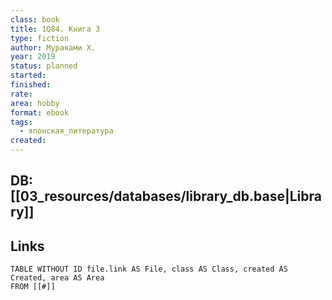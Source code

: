 ```yaml
---
class: book
title: 1Q84. Книга 3
type: fiction
author: Мураками Х.
year: 2019
status: planned
started:
finished:
rate:
area: hobby
format: ebook
tags:
  - японская_литература
created:
---
```

## DB: [[03_resources/databases/library_db.base|Library]]

## Links

```dataview
TABLE WITHOUT ID file.link AS File, class AS Class, created AS Created, area AS Area
FROM [[#]]
````